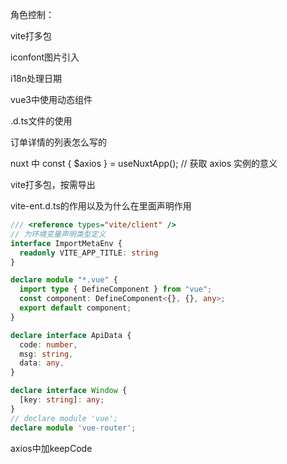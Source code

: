角色控制：

vite打多包

iconfont图片引入

i18n处理日期

vue3中使用动态组件

.d.ts文件的使用

订单详情的列表怎么写的

nuxt 中  const { $axios } = useNuxtApp(); // 获取 axios 实例的意义

vite打多包，按需导出

vite-ent.d.ts的作用以及为什么在里面声明作用
```ts
/// <reference types="vite/client" />
// 为环境变量声明类型定义
interface ImportMetaEnv {
  readonly VITE_APP_TITLE: string
}

declare module "*.vue" {
  import type { DefineComponent } from "vue";
  const component: DefineComponent<{}, {}, any>;
  export default component;
}

declare interface ApiData {
  code: number,
  msg: string,
  data: any,
}

declare interface Window {
  [key: string]: any;
}
// declare module 'vue'; 
declare module 'vue-router';
```


axios中加keepCode
